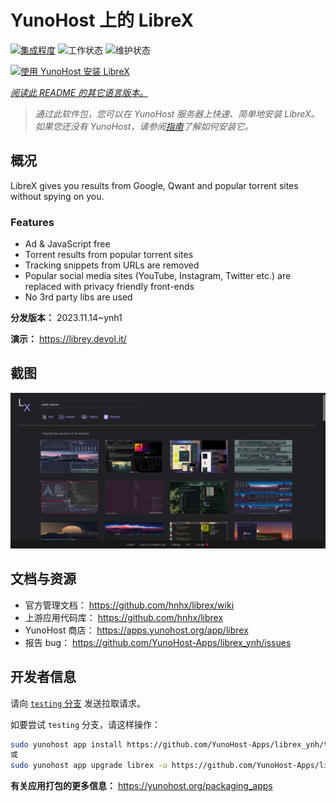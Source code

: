 <!--
注意：此 README 由 <https://github.com/YunoHost/apps/tree/master/tools/readme_generator> 自动生成
请勿手动编辑。
-->

# YunoHost 上的 LibreX

[![集成程度](https://dash.yunohost.org/integration/librex.svg)](https://dash.yunohost.org/appci/app/librex) ![工作状态](https://ci-apps.yunohost.org/ci/badges/librex.status.svg) ![维护状态](https://ci-apps.yunohost.org/ci/badges/librex.maintain.svg)

[![使用 YunoHost 安装 LibreX](https://install-app.yunohost.org/install-with-yunohost.svg)](https://install-app.yunohost.org/?app=librex)

*[阅读此 README 的其它语言版本。](./ALL_README.md)*

> *通过此软件包，您可以在 YunoHost 服务器上快速、简单地安装 LibreX。*  
> *如果您还没有 YunoHost，请参阅[指南](https://yunohost.org/install)了解如何安装它。*

## 概况

LibreX gives you results from Google, Qwant and popular torrent sites without spying on you. 

### Features

- Ad & JavaScript free
- Torrent results from popular torrent sites
- Tracking snippets from URLs are removed
- Popular social media sites (YouTube, Instagram, Twitter etc.) are replaced with privacy friendly front-ends
- No 3rd party libs are used


**分发版本：** 2023.11.14~ynh1

**演示：** <https://librey.devol.it/>

## 截图

![LibreX 的截图](./doc/screenshots/screenshot.png)

## 文档与资源

- 官方管理文档： <https://github.com/hnhx/librex/wiki>
- 上游应用代码库： <https://github.com/hnhx/librex>
- YunoHost 商店： <https://apps.yunohost.org/app/librex>
- 报告 bug： <https://github.com/YunoHost-Apps/librex_ynh/issues>

## 开发者信息

请向 [`testing` 分支](https://github.com/YunoHost-Apps/librex_ynh/tree/testing) 发送拉取请求。

如要尝试 `testing` 分支，请这样操作：

```bash
sudo yunohost app install https://github.com/YunoHost-Apps/librex_ynh/tree/testing --debug
或
sudo yunohost app upgrade librex -u https://github.com/YunoHost-Apps/librex_ynh/tree/testing --debug
```

**有关应用打包的更多信息：** <https://yunohost.org/packaging_apps>
